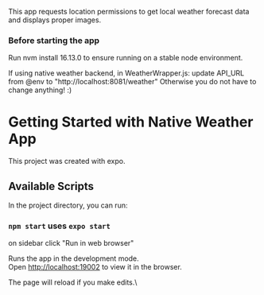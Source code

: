This app requests location permissions to get local weather forecast data and displays proper images.
### Before starting the app 
Run nvm install 16.13.0 to ensure running on a stable node environment.


If using native weather backend, in WeatherWrapper.js: 
    update API_URL from @env to "http://localhost:8081/weather"
    Otherwise you do not have to change anything! :)

# Getting Started with Native Weather App

This project was created with expo.

## Available Scripts

In the project directory, you can run:

### `npm start` uses `expo start`

on sidebar click "Run in web browser"

Runs the app in the development mode.\
Open [http://localhost:19002](http://localhost:19002) to view it in the browser.

The page will reload if you make edits.\